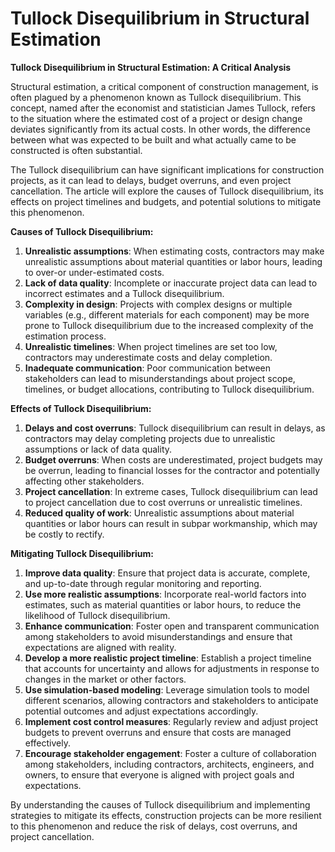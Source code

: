 # Tullock Disequilibrium in Structural Estimation

**Tullock Disequilibrium in Structural Estimation: A Critical Analysis**

Structural estimation, a critical component of construction management, is often plagued by a phenomenon known as Tullock disequilibrium. This concept, named after the economist and statistician James Tullock, refers to the situation where the estimated cost of a project or design change deviates significantly from its actual costs. In other words, the difference between what was expected to be built and what actually came to be constructed is often substantial.

The Tullock disequilibrium can have significant implications for construction projects, as it can lead to delays, budget overruns, and even project cancellation. The article will explore the causes of Tullock disequilibrium, its effects on project timelines and budgets, and potential solutions to mitigate this phenomenon.

**Causes of Tullock Disequilibrium:**

1. **Unrealistic assumptions**: When estimating costs, contractors may make unrealistic assumptions about material quantities or labor hours, leading to over-or under-estimated costs.
2. **Lack of data quality**: Incomplete or inaccurate project data can lead to incorrect estimates and a Tullock disequilibrium.
3. **Complexity in design**: Projects with complex designs or multiple variables (e.g., different materials for each component) may be more prone to Tullock disequilibrium due to the increased complexity of the estimation process.
4. **Unrealistic timelines**: When project timelines are set too low, contractors may underestimate costs and delay completion.
5. **Inadequate communication**: Poor communication between stakeholders can lead to misunderstandings about project scope, timelines, or budget allocations, contributing to Tullock disequilibrium.

**Effects of Tullock Disequilibrium:**

1. **Delays and cost overruns**: Tullock disequilibrium can result in delays, as contractors may delay completing projects due to unrealistic assumptions or lack of data quality.
2. **Budget overruns**: When costs are underestimated, project budgets may be overrun, leading to financial losses for the contractor and potentially affecting other stakeholders.
3. **Project cancellation**: In extreme cases, Tullock disequilibrium can lead to project cancellation due to cost overruns or unrealistic timelines.
4. **Reduced quality of work**: Unrealistic assumptions about material quantities or labor hours can result in subpar workmanship, which may be costly to rectify.

**Mitigating Tullock Disequilibrium:**

1. **Improve data quality**: Ensure that project data is accurate, complete, and up-to-date through regular monitoring and reporting.
2. **Use more realistic assumptions**: Incorporate real-world factors into estimates, such as material quantities or labor hours, to reduce the likelihood of Tullock disequilibrium.
3. **Enhance communication**: Foster open and transparent communication among stakeholders to avoid misunderstandings and ensure that expectations are aligned with reality.
4. **Develop a more realistic project timeline**: Establish a project timeline that accounts for uncertainty and allows for adjustments in response to changes in the market or other factors.
5. **Use simulation-based modeling**: Leverage simulation tools to model different scenarios, allowing contractors and stakeholders to anticipate potential outcomes and adjust expectations accordingly.
6. **Implement cost control measures**: Regularly review and adjust project budgets to prevent overruns and ensure that costs are managed effectively.
7. **Encourage stakeholder engagement**: Foster a culture of collaboration among stakeholders, including contractors, architects, engineers, and owners, to ensure that everyone is aligned with project goals and expectations.

By understanding the causes of Tullock disequilibrium and implementing strategies to mitigate its effects, construction projects can be more resilient to this phenomenon and reduce the risk of delays, cost overruns, and project cancellation.
